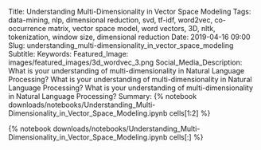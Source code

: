Title: Understanding Multi-Dimensionality in Vector Space Modeling
Tags: data-mining, nlp, dimensional reduction, svd, tf-idf, word2vec, co-occurrence matrix, vector space model, word vectors, 3D, nltk, tokenization, window size, dimensional reduction
Date: 2019-04-16 09:00
Slug: understanding_multi-dimensionality_in_vector_space_modeling
Subtitle:
Keywords: 
Featured_Image: images/featured_images/3d_wordvec_3.png
Social_Media_Description: What is your understanding of multi-dimensionality in Natural Language Processing? What is your understanding of multi-dimensionality in Natural Language Processing? What is your understanding of multi-dimensionality in Natural Language Processing?
Summary: {% notebook downloads/notebooks/Understanding_Multi-Dimensionality_in_Vector_Space_Modeling.ipynb cells[1:2] %}

{% notebook downloads/notebooks/Understanding_Multi-Dimensionality_in_Vector_Space_Modeling.ipynb cells[:] %}
